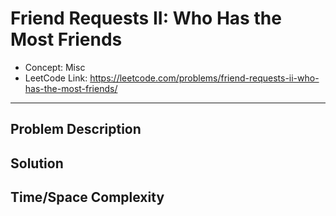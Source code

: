 # Friend Requests II: Who Has the Most Friends

- Concept: Misc
- LeetCode Link: https://leetcode.com/problems/friend-requests-ii-who-has-the-most-friends/

---

## Problem Description

## Solution

## Time/Space Complexity

